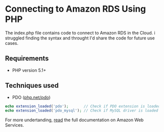 # Connecting to Amazon RDS Using PHP

The index.php file contains code to connect to Amazon RDS in the Cloud. i struggled finding the syntax and throught I'd share the code for future use cases. 


## Requirements

* PHP version 5.1+


## Techniques used

* PDO ([php.net/pdo](https://secure.php.net/pdo))

```php
echo extension_loaded('pdo');       // Check if PDO extension is loaded
echo extension_loaded('pdo_mysql'); // Check if MySQL driver is loaded
```


For more undertanding, [read](https://docs.aws.amazon.com/elasticbeanstalk/latest/dg/create_deploy_PHP.rds.html) the full documentation on Amazon Web Services.
